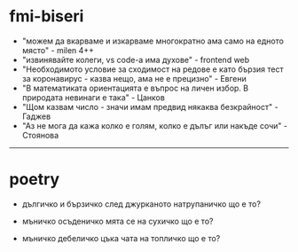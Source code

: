 # fmi-biseri
* "можем да вкарваме и изкарваме многократно ама само на едното място" - milen 4++
* "извинявайте колеги, vs code-a има духове" - frontend web
* "Необходимото условие за сходимост на редове е като бързия тест за коронавирус - казва нещо, ама не е прецизно" - Евгени
* "В математиката ориентацията е въпрос на личен избор. В природата невинаги е така" - Цанков
* "Щом казвам число - значи имам предвид някаква безкрайност" - Гаджев
* "Aз не мога да кажа колко е голям, колко е дълъг или накъде сочи" - Стоянова

----------------
# poetry

* дългичко и бързичко
след джурканото натрупаничко
що е то?

* мъничко осъденичко
мята се на сухичко
що е то?

* мъничко дебеличко
цъка чата на топличко
що е то?
